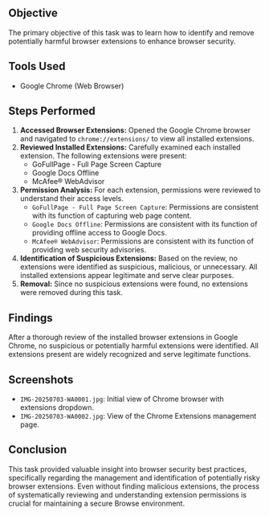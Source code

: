## Objective

The primary objective of this task was to learn how to identify and remove potentially harmful browser extensions to enhance browser security.

## Tools Used

* Google Chrome (Web Browser)

## Steps Performed

1.  **Accessed Browser Extensions:** Opened the Google Chrome browser and navigated to `chrome://extensions/` to view all installed extensions.
2.  **Reviewed Installed Extensions:** Carefully examined each installed extension. The following extensions were present:
    * GoFullPage - Full Page Screen Capture
    * Google Docs Offline
    * McAfee® WebAdvisor
3.  **Permission Analysis:** For each extension, permissions were reviewed to understand their access levels.
    * `GoFullPage - Full Page Screen Capture`: Permissions are consistent with its function of capturing web page content.
    * `Google Docs Offline`: Permissions are consistent with its function of providing offline access to Google Docs.
    * `McAfee® WebAdvisor`: Permissions are consistent with its function of providing web security advisories.
4.  **Identification of Suspicious Extensions:** Based on the review, no extensions were identified as suspicious, malicious, or unnecessary. All installed extensions appear legitimate and serve clear purposes.
5.  **Removal:** Since no suspicious extensions were found, no extensions were removed during this task.

## Findings

After a thorough review of the installed browser extensions in Google Chrome, no suspicious or potentially harmful extensions were identified. All extensions present are widely recognized and serve legitimate functions.

## Screenshots

* `IMG-20250703-WA0001.jpg`: Initial view of Chrome browser with extensions dropdown.
* `IMG-20250703-WA0002.jpg`: View of the Chrome Extensions management page.

## Conclusion

This task provided valuable insight into browser security best practices, specifically regarding the management and identification of potentially risky browser extensions. Even without finding malicious extensions, the process of systematically reviewing and understanding extension permissions is crucial for maintaining a secure Browse environment.
